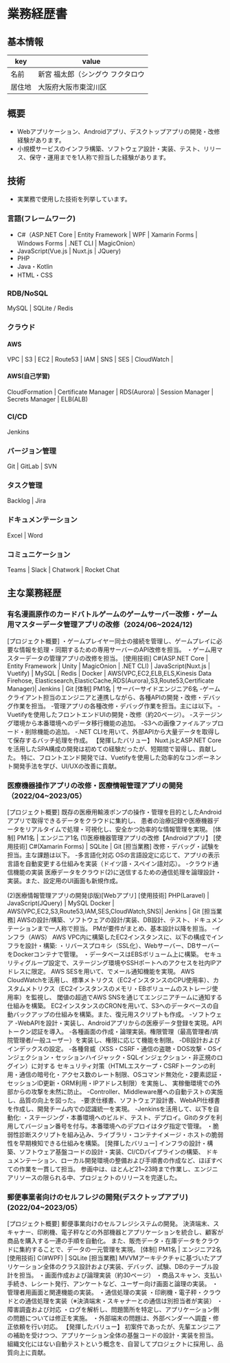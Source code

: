 # 業務経歴書
## 基本情報
|key|value|
|----|----|
|名前|新宮 福太郎（シングウ フクタロウ|
|居住地|大阪府大阪市東淀川区|

## 概要
- Webアプリケーション、Androidアプリ、デスクトップアプリの開発・改修経験があります。
- 小規模サービスのインフラ構築、ソフトウェア設計・実装、テスト、リリース、保守・運用までを1人称で担当した経験があります。

## 技術
- 実業務で使用した技術を列挙しています。

### 言語(フレームワーク)
- C#（ASP.NET Core | Entity Framework | WPF | Xamarin Forms | Windows Forms | .NET CLI | MagicOnion）
- JavaScript(Vue.js | Nuxt.js | JQuery)
- PHP
- Java・Kotlin
- HTML・CSS

### RDB/NoSQL
MySQL | SQLite / Redis

### クラウド
#### AWS
VPC | S3 | EC2 | Route53 | IAM | SNS | SES | CloudWatch | 
#### AWS(自己学習)
CloudFormation | Certificate Manager | RDS(Aurora) | Session Manager | Secrets Manager | ELB(ALB)

### CI/CD
Jenkins

### バージョン管理
Git | GitLab | SVN

### タスク管理
Backlog | Jira

### ドキュメンテーション
Excel | Word

### コミュニケーション
Teams | Slack | Chatwork | Rocket Chat

## 主な業務経歴
### 有名漫画原作のカードバトルゲームのゲームサーバー改修・ゲーム用マスターデータ管理アプリの改修（2024/06~2024/12)
[プロジェクト概要]
・ゲームプレイヤー同士の接続を管理し、ゲームプレイに必要な情報を処理・同期するための専用サーバーのAPI改修を担当。
・ゲーム用マスターデータの管理アプリの改修を担当。
[使用技術]
C#(ASP.NET Core | Entity Framework | Unity | MagicOnion | .NET CLI) | 
JavaScript(Nuxt.js | Vuetify) | MySQL | Redis | 
Docker | AWS(VPC,EC2,ELB,ELS,Kinesis Data Firehose, Elasticsearch,ElasticCache,RDS(Aurora),S3,Route53,Certificate Manager)| 
Jenkins | Git
[体制]
PM1名 | サーバーサイドエンジニア6名
-ゲームクライアント担当のエンジニアと連携しながら、各種APIの開発・改修・デバッグ作業を担当。
-管理アプリの各種改修・デバッグ作業を担当。主には以下。
    -Vuetifyを使用したフロントエンドUIの開発・改修（約20ページ）。
    -ステージング環境から本番環境へのデータ移行機能の追加。
    -S3への画像ファイルアップロード・削除機能の追加。
-.NET CLIを用いて、外部APIから大量データを取得して保存するバッチ処理を作成。
【発揮したバリュー】
Nuxt.jsとASP.NET Coreを活用したSPA構成の開発は初めての経験だったが、短期間で習得し、貢献した。
特に、フロントエンド開発では、Vuetifyを使用した効率的なコンポーネント開発手法を学び、UI/UXの改善に貢献。


### 医療機器操作アプリの改修・医療情報管理アプリの開発（2022/04~2023/05）
[プロジェクト概要]
既存の医療用輸液ポンプの操作・管理を目的としたAndroidアプリで取得できるデータをクラウドに集約し、
患者の治療記録や医療機器データをリアルタイムで処理・可視化し、安全かつ効率的な情報管理を実現。
[体制]
PM1名 | エンジニア1名
(1)医療機器管理アプリの改修【Androidアプリ】
[使用技術]
C#(Xamarin Forms) | SQLite | Git
[担当業務]
改修・デバッグ・試験を担当。主な課題は以下。
-多言語化対応
    OSの言語設定に応じて、アプリの表示言語を自動変更する仕組みを実装（ドイツ語・スペイン語対応）。
-クラウド通信機能の実装
    医療データをクラウド(2)に送信するための通信処理を論理設計・実装。また、設定用のUI画面も新規作成。

(2)医療情報管理アプリの開発(β版)[Webアプリ]
[使用技術]
PHP(Laravel) | JavaScript(JQuery) | MySQL 
Docker | AWS(VPC,EC2,S3,Route53,IAM,SES,CloudWatch,SNS)| Jenkins | Git
[担当業務]
AWSの設計/構築、ソフトウェアの設計/実装、DB設計、テスト、ドキュメンテーションまで一人称で担当。
PMが要件がまとめ、基本設計以降を担当。
-インフラ（AWS）
    AWS VPC内に構築したEC2インスタンスに、以下の構成でインフラを設計・構築:
        ・リバースプロキシ（SSL化）、Webサーバー、DBサーバーをDockerコンテナで管理。
        ・データベースはEBSボリューム上に構築。
    セキュリティグループ設定で、ステージング環境やSSHポートへのアクセスを社内IPアドレスに限定。
    AWS SESを用いて、でメール通知機能を実現。
    AWS CloudWatchを活用し、標準メトリクス（EC2インスタンスのCPU使用率）、カスタムメトリクス（EC2インスタンスのメモリ・EBボリュームのストレージ使用率）を監視し、
    閾値の超過でAWS SNSを通じてエンジニアチームに通知する仕組みを構築。
    EC2インスタンスのCRONを用いて、S3へのデータベースの自動バックアップの仕組みを構築。また、復元用スクリプトも作成。
-ソフトウェア
    -WebAPIを設計・実装し、Androidアプリからの医療データ登録を実現。APIトークン認証を導入。
    -各種画面の作成・論理実装。権限管理（最高管理者/病院管理者/一般ユーザー）を実装し、権限に応じて機能を制限。
    -DB設計およびインデックスの設定。
    -各種脅威（XSS・CSRF・通信の盗聴・DOS攻撃・OSインジェクション・セッションハイジャック・SQLインジェクション・非正規のログイン）に対する
     セキュリティ対策（HTMLエスケープ・CSRFトークンの利用・通信の暗号化・アクセス数のレート制限、OSコマンド無効化・2要素認証・セッションID更新・ORM利用・IPアドレス制限）を実施し、
     実稼働環境での外部からの攻撃を未然に防止。
    -Controller、Middleware層への自動テストの実施し、品質の向上を図った。
    -要求仕様書、ソフトウェア設計書、WebAPI仕様書を作成し、開発チーム内での認識統一を実現。
    -Jenkinsを活用して、以下を自動化:
        ・ステージング・本番環境へのビルド、テスト、デプロイ。Gitのタグを利用してバージョン番号を付与。本番環境へのデプロイはタグ指定で管理。
        ・脆弱性診断スクリプトを組み込み、ライブラリ・コンテナイメージ・ホストの脆弱性を早期検知できる仕組みを構築。
[発揮したバリュー]
インフラの設計・構築、ソフトウェア基盤コードの設計・実装、CI/CDパイプラインの構築、
ドキュメンテーション、ローカル開発環境の整備および手順書の作成など、ほぼすべての作業を一貫して担当。
参画中は、ほとんど21~23時まで作業し、エンジニアリソースの限られる中、プロジェクトのリリースを完遂した。


### 郵便事業者向けのセルフレジの開発(デスクトップアプリ)(2022/04~2023/05）
[プロジェクト概要]
郵便事業向けのセルフレジシステムの開発。
決済端末、スキャナー、印刷機、電子秤などの外部機器とアプリケーションを統合し、顧客が商品を購入する一連の手順を自動化。
また、販売データ・在庫データをクラウドに集約することで、データの一元管理を実現。
[体制]
PM1名 | エンジニア2名
[使用技術]
C(#WPF) | SQLite
[担当業務]
MVVMアーキテクチャに基づいたアプリケーション全体のクラス設計および実装、デバッグ、試験、DBのテーブル設計を担当。
・画面作成および論理実装（約30ページ）
    ・商品スキャン、支払い手続き、レシート発行、アンケートなど、ユーザー向け画面と論理の実装。
    ・管理者用画面と関連機能の実装。
・通信処理の実装
    ・印刷機・電子秤・クラウドとの通信処理を実装（※決済端末・スキャナーとの通信は別担当者が実装）
・障害調査および対応
    ・ログを解析し、問題箇所を特定し、アプリケーション側の問題については修正を実施。
    ・外部端末の問題は、外部ベンダーへ調査・修正依頼を行い対応。
【発揮したバリュー】
初案件であったが、先輩エンジニアの補助を受けつつ、アプリケーション全体の基盤コードの設計・実装を担当。
組織文化にはない自動テストという概念を、自習してプロジェクトに採用し、品質向上に貢献。
